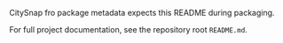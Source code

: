CitySnap fro package metadata expects this README during packaging.

For full project documentation, see the repository root `README.md`.

